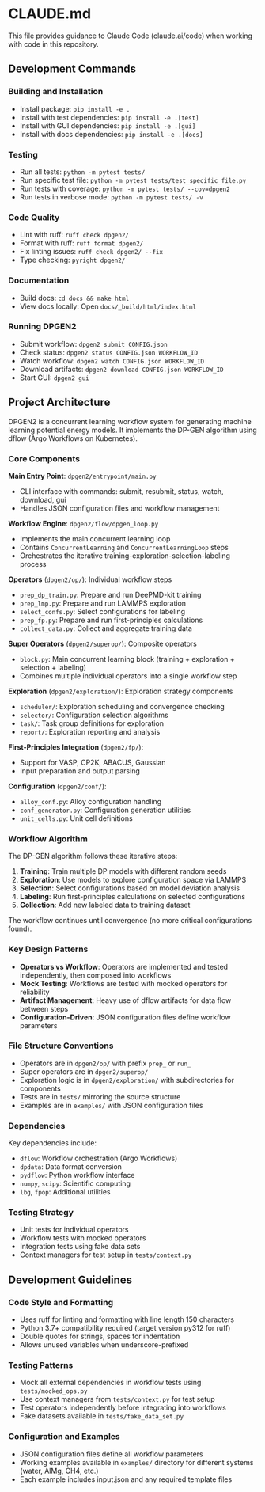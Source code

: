 # CLAUDE.md

This file provides guidance to Claude Code (claude.ai/code) when working with code in this repository.

## Development Commands

### Building and Installation
- Install package: `pip install -e .`
- Install with test dependencies: `pip install -e .[test]`
- Install with GUI dependencies: `pip install -e .[gui]`
- Install with docs dependencies: `pip install -e .[docs]`

### Testing
- Run all tests: `python -m pytest tests/`
- Run specific test file: `python -m pytest tests/test_specific_file.py`
- Run tests with coverage: `python -m pytest tests/ --cov=dpgen2`
- Run tests in verbose mode: `python -m pytest tests/ -v`

### Code Quality
- Lint with ruff: `ruff check dpgen2/`
- Format with ruff: `ruff format dpgen2/`
- Fix linting issues: `ruff check dpgen2/ --fix`
- Type checking: `pyright dpgen2/`

### Documentation
- Build docs: `cd docs && make html`
- View docs locally: Open `docs/_build/html/index.html`

### Running DPGEN2
- Submit workflow: `dpgen2 submit CONFIG.json`
- Check status: `dpgen2 status CONFIG.json WORKFLOW_ID`
- Watch workflow: `dpgen2 watch CONFIG.json WORKFLOW_ID`
- Download artifacts: `dpgen2 download CONFIG.json WORKFLOW_ID`
- Start GUI: `dpgen2 gui`

## Project Architecture

DPGEN2 is a concurrent learning workflow system for generating machine learning potential energy models. It implements the DP-GEN algorithm using dflow (Argo Workflows on Kubernetes).

### Core Components

**Main Entry Point**: `dpgen2/entrypoint/main.py`
- CLI interface with commands: submit, resubmit, status, watch, download, gui
- Handles JSON configuration files and workflow management

**Workflow Engine**: `dpgen2/flow/dpgen_loop.py`
- Implements the main concurrent learning loop
- Contains `ConcurrentLearning` and `ConcurrentLearningLoop` steps
- Orchestrates the iterative training-exploration-selection-labeling process

**Operators** (`dpgen2/op/`): Individual workflow steps
- `prep_dp_train.py`: Prepare and run DeePMD-kit training
- `prep_lmp.py`: Prepare and run LAMMPS exploration
- `select_confs.py`: Select configurations for labeling
- `prep_fp.py`: Prepare and run first-principles calculations
- `collect_data.py`: Collect and aggregate training data

**Super Operators** (`dpgen2/superop/`): Composite operators
- `block.py`: Main concurrent learning block (training + exploration + selection + labeling)
- Combines multiple individual operators into a single workflow step

**Exploration** (`dpgen2/exploration/`): Exploration strategy components
- `scheduler/`: Exploration scheduling and convergence checking
- `selector/`: Configuration selection algorithms
- `task/`: Task group definitions for exploration
- `report/`: Exploration reporting and analysis

**First-Principles Integration** (`dpgen2/fp/`): 
- Support for VASP, CP2K, ABACUS, Gaussian
- Input preparation and output parsing

**Configuration** (`dpgen2/conf/`):
- `alloy_conf.py`: Alloy configuration handling
- `conf_generator.py`: Configuration generation utilities
- `unit_cells.py`: Unit cell definitions

### Workflow Algorithm

The DP-GEN algorithm follows these iterative steps:
1. **Training**: Train multiple DP models with different random seeds
2. **Exploration**: Use models to explore configuration space via LAMMPS
3. **Selection**: Select configurations based on model deviation analysis
4. **Labeling**: Run first-principles calculations on selected configurations
5. **Collection**: Add new labeled data to training dataset

The workflow continues until convergence (no more critical configurations found).

### Key Design Patterns

- **Operators vs Workflow**: Operators are implemented and tested independently, then composed into workflows
- **Mock Testing**: Workflows are tested with mocked operators for reliability
- **Artifact Management**: Heavy use of dflow artifacts for data flow between steps
- **Configuration-Driven**: JSON configuration files define workflow parameters

### File Structure Conventions

- Operators are in `dpgen2/op/` with prefix `prep_` or `run_`
- Super operators are in `dpgen2/superop/`
- Exploration logic is in `dpgen2/exploration/` with subdirectories for components
- Tests are in `tests/` mirroring the source structure
- Examples are in `examples/` with JSON configuration files

### Dependencies

Key dependencies include:
- `dflow`: Workflow orchestration (Argo Workflows)
- `dpdata`: Data format conversion
- `pydflow`: Python workflow interface
- `numpy`, `scipy`: Scientific computing
- `lbg`, `fpop`: Additional utilities

### Testing Strategy

- Unit tests for individual operators
- Workflow tests with mocked operators
- Integration tests using fake data sets
- Context managers for test setup in `tests/context.py`

## Development Guidelines

### Code Style and Formatting
- Uses ruff for linting and formatting with line length 150 characters
- Python 3.7+ compatibility required (target version py312 for ruff)
- Double quotes for strings, spaces for indentation
- Allows unused variables when underscore-prefixed

### Testing Patterns
- Mock all external dependencies in workflow tests using `tests/mocked_ops.py`
- Use context managers from `tests/context.py` for test setup
- Test operators independently before integrating into workflows
- Fake datasets available in `tests/fake_data_set.py`

### Configuration and Examples
- JSON configuration files define all workflow parameters
- Working examples available in `examples/` directory for different systems (water, AlMg, CH4, etc.)
- Each example includes input.json and any required template files